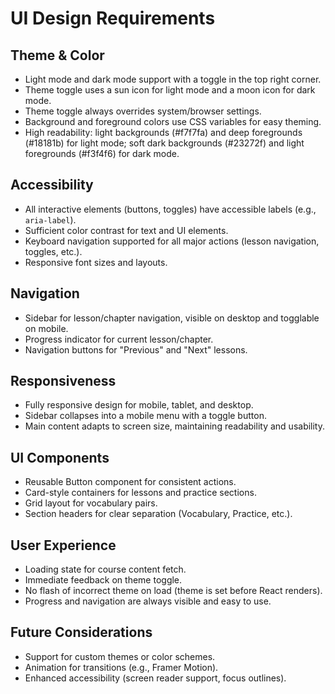 # UI Design Requirements

## Theme & Color
- Light mode and dark mode support with a toggle in the top right corner.
- Theme toggle uses a sun icon for light mode and a moon icon for dark mode.
- Theme toggle always overrides system/browser settings.
- Background and foreground colors use CSS variables for easy theming.
- High readability: light backgrounds (#f7f7fa) and deep foregrounds (#18181b) for light mode; soft dark backgrounds (#23272f) and light foregrounds (#f3f4f6) for dark mode.

## Accessibility
- All interactive elements (buttons, toggles) have accessible labels (e.g., `aria-label`).
- Sufficient color contrast for text and UI elements.
- Keyboard navigation supported for all major actions (lesson navigation, toggles, etc.).
- Responsive font sizes and layouts.

## Navigation
- Sidebar for lesson/chapter navigation, visible on desktop and togglable on mobile.
- Progress indicator for current lesson/chapter.
- Navigation buttons for "Previous" and "Next" lessons.

## Responsiveness
- Fully responsive design for mobile, tablet, and desktop.
- Sidebar collapses into a mobile menu with a toggle button.
- Main content adapts to screen size, maintaining readability and usability.

## UI Components
- Reusable Button component for consistent actions.
- Card-style containers for lessons and practice sections.
- Grid layout for vocabulary pairs.
- Section headers for clear separation (Vocabulary, Practice, etc.).

## User Experience
- Loading state for course content fetch.
- Immediate feedback on theme toggle.
- No flash of incorrect theme on load (theme is set before React renders).
- Progress and navigation are always visible and easy to use.

## Future Considerations
- Support for custom themes or color schemes.
- Animation for transitions (e.g., Framer Motion).
- Enhanced accessibility (screen reader support, focus outlines). 